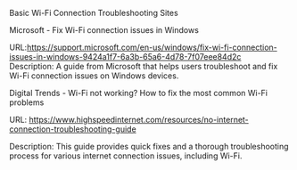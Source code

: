 Basic Wi-Fi Connection Troubleshooting Sites

Microsoft - Fix Wi-Fi connection issues in Windows

URL:https://support.microsoft.com/en-us/windows/fix-wi-fi-connection-issues-in-windows-9424a1f7-6a3b-65a6-4d78-7f07eee84d2c  
Description: A guide from Microsoft that helps users troubleshoot and fix Wi-Fi connection issues on Windows devices.

Digital Trends - Wi-Fi not working? How to fix the most common Wi-Fi problems

URL: https://www.highspeedinternet.com/resources/no-internet-connection-troubleshooting-guide

Description: This guide provides quick fixes and a thorough troubleshooting process for various internet connection issues, including Wi-Fi.

